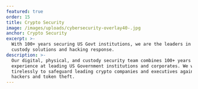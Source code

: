 ```yaml
---
featured: true
order: 15
title: Crypto Security
image: /images/uploads/cybersecurity-overlay40-.jpg
anchor: Crypto Security
excerpt: >-
  With 100+ years securing US Govt institutions, we are the leaders in crypto
  custody solutions and hacking response.
description: >-
  Our digital, physical, and custody security team combines 100+ years
  experience at leading US Government institutions and corporates. We work
  tirelessly to safeguard leading crypto companies and executives against
  hackers and token theft.
---
```


